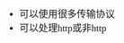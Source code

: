 <span  style="font-family: Simsun,serif; font-size: 17px; ">

- 可以使用很多传输协议
- 可以处理http或非http


</span>